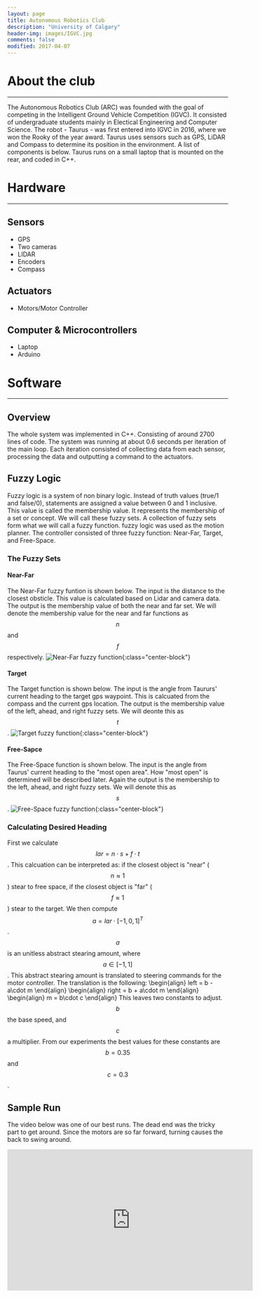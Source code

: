 ```yaml
---
layout: page
title: Autonomous Robotics Club
description: "University of Calgary"
header-img: images/IGVC.jpg
comments: false
modified: 2017-04-07
---
```


# About the club
---

The Autonomous Robotics Club (ARC) was founded with the goal of competing in the Intelligent Ground Vehicle Competition (IGVC). It consisted of undergraduate students mainly in Electical Engineering and Computer Science. The robot - Taurus - was first entered into IGVC in 2016, where we won the Rooky of the year award. Taurus uses sensors such as GPS, LiDAR and Compass to determine its position in the environment. A list of components is below. Taurus runs on a small laptop that is mounted on the rear, and coded in C++.

# Hardware
---

## Sensors
- GPS
- Two cameras
- LIDAR
- Encoders
- Compass

## Actuators
- Motors/Motor Controller

## Computer & Microcontrollers
- Laptop
- Arduino

# Software
---

## Overview
The whole system was implemented in C++. Consisting of around 2700 lines of code. The system was running at about 0.6 seconds per iteration of the main loop. Each iteration consisted of collecting data from each sensor, processing the data and outputting a command to the actuators.

## Fuzzy Logic
Fuzzy logic is a system of non binary logic. Instead of truth values (true/1 and false/0), statements are assigned a value between 0 and 1 inclusive. This value is called the membership value. It represents the membership of a set or concept. We will call these fuzzy sets. A collection of fuzzy sets form what we will call a fuzzy function. fuzzy logic was used as the motion planner. The controller consisted of three fuzzy function: Near-Far, Target, and Free-Space.

### The Fuzzy Sets

#### Near-Far
The Near-Far fuzzy funtion is shown below. The input is the distance to the closest obsticle. This value is calculated based on Lidar and camera data. The output is the membership value of both the near and far set. We will denote the membership value for the near and far functions as $$n$$ and $$f$$ respectively.
![Near-Far fuzzy function][near-far-func]{:class="center-block"}

#### Target
The Target function is shown below. The input is the angle from Taururs' current heading to the target gps waypoint. This is calcuated from the compass and the current gps location. The output is the membership value of the left, ahead, and right fuzzy sets. We will deonte this as $$t$$.
![Target fuzzy function][target-func]{:class="center-block"}

#### Free-Sapce
The Free-Space function is shown below. The input is the angle from Taurus' current heading to the "most open area". How "most open" is determined will be described later. Again the output is the membership to the left, ahead, and right fuzzy sets. We will denote this as $$s$$.
![Free-Space fuzzy function][free-func]{:class="center-block"}

### Calculating Desired Heading
First we calculate $$lar = n\cdot s + f\cdot t$$. This calcuation can be interpreted as: if the closest object is "near" ($$n \approx 1$$) stear to free space, if the closest object is "far" ($$f \approx 1$$) stear to the target. We then compute $$a = lar \cdot [-1, 0, 1]^T$$. $$a$$ is an unitless abstract stearing amount, where $$a \in [-1,1]$$. This abstract stearing amount is translated to steering commands for the motor controller. The translation is the following:
\begin{align}
left = b - a\cdot m
\end{align}
\begin{align}
right = b + a\cdot m
\end{align}
\begin{align}
m = b\cdot c
\end{align}
This leaves two constants to adjust. $$b$$ the base speed, and $$c$$ a multiplier. From our experiments the best values for these constants are $$b=0.35$$ and $$c=0.3$$. 

## Sample Run

The video below was one of our best runs. The dead end was the tricky part to get around. Since the motors are so far forward, turning causes the back to swing around.

<div class="embed-responsive embed-responsive-16by9 col-xs-12 text-center">
<iframe src="https://www.facebook.com/plugins/video.php?href=https%3A%2F%2Fwww.facebook.com%2Fuofcrobotics%2Fvideos%2F1143085305747953%2F&show_text=0&width=560" width="560" height="322" style="border:none;overflow:hidden" scrolling="no" frameborder="0" allowTransparency="true" allowFullScreen="true"></iframe>
</div>

<script type="text/javascript" async
  src="https://cdn.mathjax.org/mathjax/latest/MathJax.js?config=TeX-MML-AM_CHTML">
</script>

[near-far-func]: /images/ARC/near-far.png
[free-func]: /images/ARC/free.png
[target-func]: /images/ARC/target.png
